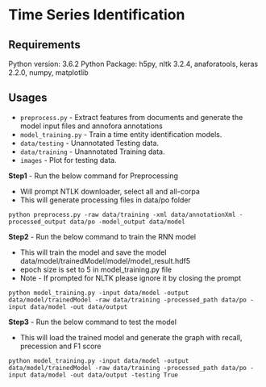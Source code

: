 # Time Series Identification

## Requirements
Python version: 3.6.2
Python Package: h5py, nltk 3.2.4, anaforatools, keras 2.2.0, numpy, matplotlib


## Usages

* `preprocess.py` - Extract features from documents and generate the model input files and annofora annotations
* `model_training.py` - Train a time entity identification models.
* `data/testing` - Unannotated Testing data.
* `data/training` - Unannotated Training data.
* `images` - Plot for testing data.


**Step1** - Run the below command for Preprocessing
* Will prompt NTLK downloader, select all and all-corpa
* This will generate processing files in data/po folder
```
python preprocess.py -raw data/training -xml data/annotationXml -processed_output data/po -model_output data/model
```

**Step2** - Run the below command to train the RNN model
* This will train the model and save the model data/model/trainedModel/model/model_result.hdf5
* epoch size is set to 5 in model_training.py file
* Note - If prompted for NLTK please ignore it by closing the prompt
```
python model_training.py -input data/model -output data/model/trainedModel -raw data/training -processed_path data/po -input data/model -out data/output
```

**Step3** - Run the below command to test the model
* This will load the trained model and generate the graph with recall, precession and F1 score
```
python model_training.py -input data/model -output data/model/trainedModel -raw data/training -processed_path data/po -input data/model -out data/output -testing True
```

